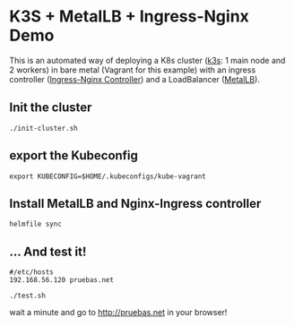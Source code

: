 # K3S + MetalLB + Ingress-Nginx Demo

This is an automated way of deploying a K8s cluster ([k3s](https://k3s.io/): 1 main node and 2 workers) in bare metal (Vagrant for this example) with an ingress controller ([Ingress-Nginx Controller](https://kubernetes.github.io/ingress-nginx/)) and a LoadBalancer ([MetalLB](https://metallb.org/)).

## Init the cluster

```
./init-cluster.sh
```

## export the Kubeconfig

```
export KUBECONFIG=$HOME/.kubeconfigs/kube-vagrant
```

## Install MetalLB and Nginx-Ingress controller

```
helmfile sync
```

## ... And test it!

```
#/etc/hosts
192.168.56.120 pruebas.net
```

```
./test.sh
```

wait a minute and go to http://pruebas.net in your browser!

